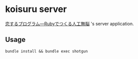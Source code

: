 # koisuru server

[恋するプログラム―Rubyでつくる人工無脳](http://www.amazon.co.jp/%E6%81%8B%E3%81%99%E3%82%8B%E3%83%97%E3%83%AD%E3%82%B0%E3%83%A9%E3%83%A0%E2%80%95Ruby%E3%81%A7%E3%81%A4%E3%81%8F%E3%82%8B%E4%BA%BA%E5%B7%A5%E7%84%A1%E8%84%B3-%E7%A7%8B%E5%B1%B1-%E6%99%BA%E4%BF%8A/dp/4839917299) 's server application.

## Usage

```
bundle install && bundle exec shotgun
```
